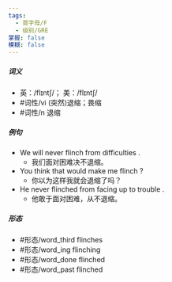 ```yaml
---
tags:
  - 首字母/F
  - 级别/GRE
掌握: false
模糊: false
---
```

##### 词义
- 英：/flɪntʃ/； 美：/flɪntʃ/
- #词性/vi  (突然)退缩；畏缩
- #词性/n  退缩
##### 例句
- We will never flinch from difficulties .
	- 我们面对困难决不退缩。
- You think that would make me flinch ?
	- 你以为这样我就会退缩了吗？
- He never flinched from facing up to trouble .
	- 他敢于面对困难，从不退缩。
##### 形态
- #形态/word_third flinches
- #形态/word_ing flinching
- #形态/word_done flinched
- #形态/word_past flinched
